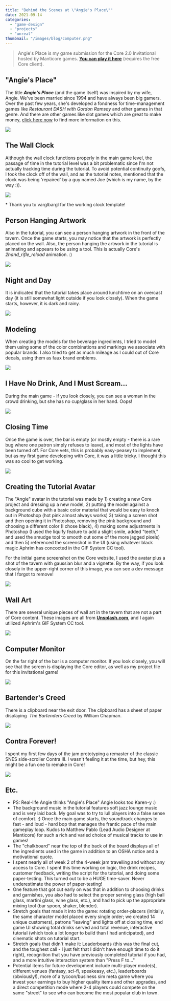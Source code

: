 ```yaml
---
title: "Behind the Scenes at \"Angie's Place\""
date: 2021-09-14
categories: 
  - "game-design"
  - "projects"
  - "unreal"
thumbnail: "/images/blog/computer.png"
---
```


> Angie's Place is my game submission for the Core 2.0 Invitational hosted by Manticore games. **[You can play it here](https://www.coregames.com/games/ba74cd/angies-place-release)** (requires the free Core client).

## "Angie's Place"

The title **_Angie's Place_** (and the game itself) was inspired by my wife, Angie. We've been married since 1994 and have always been big gamers. Over the past few years, she's developed a fondness for time-management games like _Restaurant DASH with Gordon Ramsay_ and other games in that genre. And there are other games like slot games which are great to make money, [click here now](https://theceo.in/blogs/new-releases-from-pragmatic-play/) to find more information on this.

![](/images/blog/angiesplace.png)

## The Wall Clock

Although the wall clock functions properly in the main game level, the passage of time in the tutorial level was a bit problematic since I'm not actually tracking time during the tutorial. To avoid potential continuity goofs, I took the clock off of the wall, and as the tutorial notes, mentioned that the clock was being 'repaired' by a guy named Joe (which is my name, by the way :)).

![](/images/blog/aplace1.png)

\* Thank you to varglbargl for the working clock template!

## Person Hanging Artwork

Also in the tutorial, you can see a person hanging artwork in the front of the tavern. Once the game starts, you may notice that the artwork is perfectly placed on the wall. Also, the person hanging the artwork in the tutorial is animating and appears to be using a tool. This is actually Core's _2hand\_rifle\_reload_ animation. :)

![](/images/blog/aplace2.png)

## Night and Day

It is indicated that the tutorial takes place around lunchtime on an overcast day (it is still somewhat light outside if you look closely). When the game starts, however, it is dark and rainy.

![](/images/blog/nday.png)

## Modeling

When creating the models for the beverage ingredients, I tried to model them using some of the color combinations and markings we associate with popular brands. I also tried to get as much mileage as I could out of Core decals, using them as faux brand emblems.

![](/images/blog/ing.png)

## I Have No Drink, And I Must Scream...

During the main game - if you look closely, you can see a woman in the crowd drinking, but she has no cup/glass in her hand. Oops!

![](/images/blog/lulz.png)

## Closing Time

Once the game is over, the bar is empty (or mostly empty - there is a rare bug where one patron simply refuses to leave), and most of the lights have been turned off. For Core vets, this is probably easy-peasey to implement, but as my first game developing with Core, it was a little tricky. I thought this was so cool to get working.

![](/images/blog/close.png)

## Creating the Tutorial Avatar

The "Angie" avatar in the tutorial was made by 1) creating a new Core project and dressing up a new model, 2) putting the model against a background cube with a basic color material that would be easy to knock out in Photoshop (hot pink almost always works) 3) taking a screen shot and then opening it in Photoshop, removing the pink background and choosing a different color (I chose black), 4) making some adjustments in Photoshop (I used the liquify feature to add a slight smile, added "teeth," and used the smudge tool to smooth out some of the more jagged pixels) and then 5) referenced the screenshot in the UI (using whatever black magic Aphrim has concocted in the GIF System CC tool).

For the initial game screenshot on the Core website, I used the avatar plus a shot of the tavern with gaussian blur and a vignette. By the way, if you look closely in the upper-right corner of this image, you can see a dev message that I forgot to remove!

![](/images/blog/gameback.png)

## Wall Art

There are several unique pieces of wall art in the tavern that are not a part of Core content. These images are all from **[Unsplash.com](http://www.unsplash.com)**, and I again utilized Aphrim's GIF System CC tool.

![](/images/blog/art.png)

## Computer Monitor

On the far right of the bar is a computer monitor. If you look closely, you will see that the screen is displaying the Core editor, as well as my project file for this invitational game!

![](/images/blog/computer.png)

## Bartender's Creed

There is a clipboard near the exit door. The clipboard has a sheet of paper displaying  _The Bartenders Creed_ by William Chapman.

![](/images/blog/CREED.png)

## Contra Forever!

I spent my first few days of the jam prototyping a remaster of the classic SNES side-scroller Contra III. I wasn't feeling it at the time, but hey, this might be a fun one to remake in Core!

![](/images/blog/contra.png)

## Etc.

- PS: Real-life Angie thinks "Angie's Place" Angie looks too Karen-y :)
- The background music in the tutorial features soft jazz lounge music and is very laid back. My goal was to try to lull players into a false sense of comfort. :) Once the main game starts, the soundtrack changes to fast - and loud - hard bop that manages the frantic pace of the main gameplay loop. Kudos to Matthew Pablo (Lead Audio Designer at Manticore) for such a rich and varied choice of musical tracks to use in games!
- The "chalkboard" near the top of the back of the board displays all of the ingredients used in the game in addition to an OSHA notice and a motivational quote.
- I spent nearly all of week 2 of the 4-week jam travelling and without any access to Core. I spent this time working on logic, the drink recipes, customer feedback, writing the script for the tutorial, and doing some paper-testing. This turned out to be a HUGE time-saver. Never underestimate the power of paper-testing!
- One feature that got cut early on was that in addition to choosing drinks and garnishes, you also had to select the proper serving glass (high ball glass, martini glass, wine glass, etc.), and had to pick up the appropriate mixing tool (bar spoon, shaker, blender).
- Stretch goals that made it into the game: rotating order-placers (initially, the same character model placed every single order; we created 14 unique customers), patrons "leaving" and lights off at closing time, end game UI showing total drinks served and total revenue, interactive tutorial (which took a lot longer to build than I had anticipated), and cinematic shots on tutorial start.
- Stretch goals that didn't make it: Leaderboards (this was the final cut, and the toughest call - I just felt that I didn't have enough time to do it right), recognition that you have previously completed tutorial if you had, and a more intuitive interaction system than "Press F to..."
- Potential items for future development include multi-player mode(s), different venues (fantasy, sci-fi, speakeasy, etc.), leaderboards (obviously!), more of a tycoon/business sim meta game where you invest your earnings to buy higher quality items and other upgrades, and a direct competition mode where 2-4 players could compete on the same "street" to see who can become the most popular club in town.
